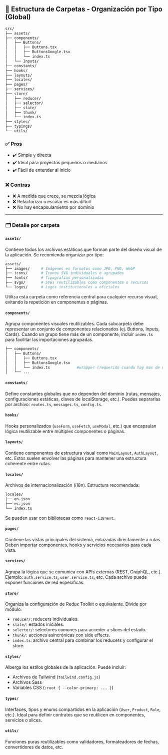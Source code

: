 ## 📁 Estructura de Carpetas - Organización por Tipo (Global)

```bash
src/
├── assets/
├── components/
│   ├── Buttons/
│   │   ├── Buttons.tsx
│   │   ├── ButtonsGoogle.tsx
│   │   └── index.ts
│   └── Inputs/
├── constants/
├── hooks/ 
├── layouts/
├── locales/
├── pages/ 
├── services/ 
├── store/ 
│   ├── reducer/
│   ├── selector/ 
│   ├── state/ 
│   ├── thunk/ 
│   └── index.ts 
├── styles/
├── typings/
└── utils/
```

### ✅ Pros

- ✔️ Simple y directa
- ✔️ Ideal para proyectos pequeños o medianos
- ✔️ Fácil de entender al inicio

### ❌ Contras

- ❌ A medida que crece, se mezcla lógica
- ❌ Refactorizar o escalar es más difícil
- ❌ No hay encapsulamiento por dominio

---

### 🗂️ Detalle por carpeta

#### `assets/`

Contiene todos los archivos estáticos que forman parte del diseño visual de la aplicación. Se recomienda organizar por tipo:

```bash
assets/
├── images/     # Imágenes en formatos como JPG, PNG, WebP
├── icons/      # Íconos SVG individuales o agrupados
├── fonts/      # Tipografías personalizadas
├── svgs/       # SVGs reutilizables como componentes o recursos
└── logos/      # Logos institucionales u oficiales
```

Utiliza esta carpeta como referencia central para cualquier recurso visual, evitando la repetición en componentes o páginas.

#### `components/`

Agrupa componentes visuales reutilizables. Cada subcarpeta debe representar un conjunto de componentes relacionados (ej. Buttons, Inputs, Cards). Cuando un grupo tiene más de un componente, incluir `index.ts` para facilitar las importaciones agrupadas.

```bash
├── components/
│   ├── Buttons/
│   │   ├── Buttons.tsx
│   │   ├── ButtonsGoogle.tsx
│   │   └── index.ts            #wrapper (requerido cuando hay mas de un componente en esta carpeta)
│   └── ...
```

#### `constants/`

Define constantes globales que no dependen del dominio (rutas, mensajes, configuraciones estáticas, claves de localStorage, etc.). Puedes separarlas por archivo: `routes.ts`, `messages.ts`, `config.ts`.

#### `hooks/`

Hooks personalizados (`useForm`, `useFetch`, `useModal`, etc.) que encapsulan lógica reutilizable entre múltiples componentes o páginas.

#### `layouts/`

Contiene componentes de estructura visual como `MainLayout`, `AuthLayout`, etc. Estos suelen envolver las páginas para mantener una estructura coherente entre rutas.

#### `locales/`

Archivos de internacionalización (i18n). Estructura recomendada:

```bash
locales/
├── en.json
├── es.json
└── index.ts
```

Se pueden usar con bibliotecas como `react-i18next`.

#### `pages/`

Contiene las vistas principales del sistema, enlazadas directamente a rutas. Deben importar componentes, hooks y servicios necesarios para cada vista.

#### `services/`

Agrupa la lógica que se comunica con APIs externas (REST, GraphQL, etc.). Ejemplo: `auth.service.ts`, `user.service.ts`, etc. Cada archivo puede exponer funciones de red específicas.

#### `store/`

Organiza la configuración de Redux Toolkit o equivalente. Divide por módulo:

- `reducer/`: reducers individuales.
- `state/`: estados iniciales.
- `selector/`: selectores comunes para acceder a slices del estado.
- `thunk/`: acciones asincrónicas con side effects.
- `index.ts`: archivo central para combinar los reducers y configurar el store.

#### `styles/`

Alberga los estilos globales de la aplicación. Puede incluir:

- Archivos de Tailwind (`tailwind.config.js`)
- Archivos Sass
- Variables CSS (`:root { --color-primary: ... }`)

#### `types/`

Interfaces, tipos y enums compartidos en la aplicación (`User`, `Product`, `Role`, etc.). Ideal para definir contratos que se reutilicen en componentes, servicios o slices.

#### `utils/`

Funciones puras reutilizables como validadores, formateadores de fechas, convertidores de datos, etc.
